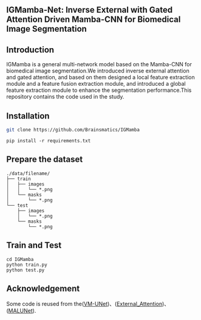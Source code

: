 ## IGMamba-Net: Inverse External with Gated Attention Driven Mamba-CNN for Biomedical Image Segmentation
## Introduction
IGMamba is a general multi-network model based on the Mamba-CNN for biomedical image segmentation.We introduced inverse external attention and gated attention, and based on them designed a local feature extraction module and a feature fusion extraction module, and introduced a global feature extraction module to enhance the segmentation performance.This repository contains the code used in the study.
## Installation
```bash
git clone https://github.com/Brainsmatics/IGMamba
```
```
pip install -r requirements.txt
```
## Prepare the dataset
```text
./data/filename/
├── train
│   ├── images
│   │   └── *.png
│   └── masks
│       └── *.png
└── test
    ├── images
    │   └── *.png
    └── masks
        └── *.png
```
## Train and Test
```
cd IGMamba  
python train.py  
python test.py 
```
## Acknowledgement
Some code is reused from the([VM-UNet](https://github.com/JCruan519/VM-UNet))、([External_Attention](https://arxiv.org/abs/2105.02358))、([MALUNet](https://github.com/JCruan519/MALUNet)).
